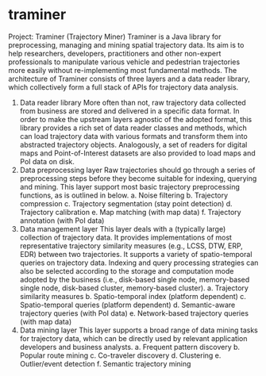 # traminer
Project: Traminer (Trajectory Miner) 
Traminer is a Java library for preprocessing, managing and mining spatial trajectory data. Its aim is to help researchers, developers, practitioners and other non-expert professionals to manipulate various vehicle and pedestrian trajectories more easily without re-implementing most fundamental methods. 
The architecture of Traminer consists of three layers and a data reader library, which collectively form a full stack of APIs for trajectory data analysis. 
1.	Data reader library
More often than not, raw trajectory data collected from business are stored and delivered in a specific data format. In order to make the upstream layers agnostic of the adopted format, this library provides a rich set of data reader classes and methods, which can load trajectory data with various formats and transform them into abstracted trajectory objects. Analogously, a set of readers for digital maps and Point-of-Interest datasets are also provided to load maps and PoI data on disk. 
2.	Data preprocessing layer
Raw trajectories should go through a series of preprocessing steps before they become suitable for indexing, querying and mining. This layer support most basic trajectory preprocessing functions, as is outlined in below. 
a.	Noise filtering
b.	Trajectory compression
c.	Trajectory segmentation (stay point detection)
d.	Trajectory calibration
e.	Map matching (with map data)
f.	Trajectory annotation (with PoI data) 
3.	Data management layer
This layer deals with a (typically large) collection of trajectory data. It provides implementations of most representative trajectory similarity measures (e.g., LCSS, DTW, ERP, EDR) between two trajectories. It supports a variety of spatio-temporal queries on trajectory data. Indexing and query processing strategies can also be selected according to the storage and computation mode adopted by the business (i.e., disk-based single node, memory-based single node, disk-based cluster, memory-based cluster). 
a.	Trajectory similarity measures
b.	Spatio-temporal index (platform dependent)
c.	Spatio-temporal queries (platform dependent)
d.	Semantic-aware trajectory queries (with PoI data)
e.	Network-based trajectory queries (with map data)
4.	Data mining layer
This layer supports a broad range of data mining tasks for trajectory data, which can be directly used by relevant application developers and business analysts. 
a.	Frequent pattern discovery
b.	Popular route mining
c.	Co-traveler discovery
d.	Clustering
e.	Outlier/event detection
f.	Semantic trajectory mining
